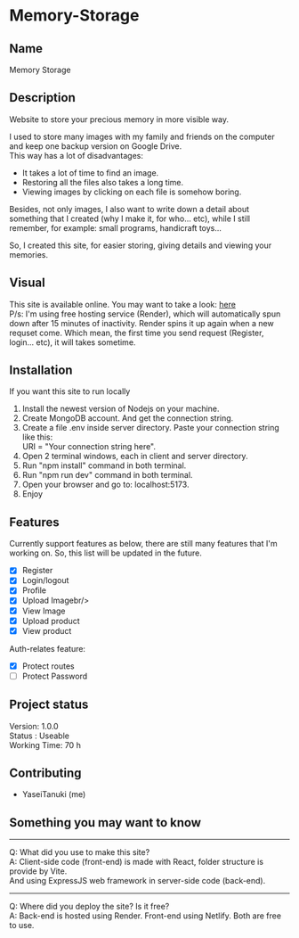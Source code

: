 # Memory-Storage

## Name
Memory Storage<br/>

## Description
Website to store your precious memory in more visible way.<br/>

I used to store many images with my family and friends on the computer and keep one backup version on Google Drive.<br/>
This way has a lot of disadvantages:<br/>
+ It takes a lot of time to find an image.<br/>
+ Restoring all the files also takes a long time.<br/>
+ Viewing images by clicking on each file is somehow boring.<br/>

Besides, not only images, I also want to write down a detail about something that I created (why I make it, for who... etc), while I still remember, for example: small programs, handicraft toys...<br/>

So, I created this site, for easier storing, giving details and viewing your memories.<br/>

## Visual
This site is available online. You may want to take a look: [here](https://memory-storage.netlify.app) <br/>
P/s: I'm using free hosting service (Render), which will automatically spun down after 15 minutes of inactivity. Render spins it up again when a new requset come. Which mean, the first time you send request (Register, login... etc), it will takes sometime.<br/>

## Installation
If you want this site to run locally<br/>
1. Install the newest version of Nodejs on your machine.<br/>
2. Create MongoDB account. And get the connection string.<br/>
3. Create a file .env inside server directory. Paste your connection string like this:<br/>
    URI = "Your connection string here".<br/>
4. Open 2 terminal windows, each in client and server directory.<br/>
5. Run "npm install" command in both terminal.<br/>
6. Run "npm run dev" command in both terminal.<br/>
7. Open your browser and go to: localhost:5173.<br/>
8. Enjoy

## Features
Currently support features as below, there are still many features that I'm working on. So, this list will be updated in the future.<br/>
- [x] Register<br/>
- [x] Login/logout<br/>
- [x] Profile<br/>
- [x] Upload Imagebr/>
- [x] View Image<br/>
- [x] Upload product<br/>
- [x] View product<br/>

Auth-relates feature:
- [x] Protect routes<br/>
- [ ] Protect Password<br/>

## Project status

Version: 1.0.0<br/>
Status : Useable<br/>
Working Time: 70 h<br/>

## Contributing
+ YaseiTanuki (me)<br/>



## Something you may want to know
----------
Q: What did you use to make this site?<br/>
A: Client-side code (front-end) is made with React, folder structure is provide by Vite.<br/>
   And using ExpressJS web framework in server-side code (back-end).<br/>

----------
Q: Where did you deploy the site? Is it free?<br/>
A: Back-end is hosted using Render. Front-end using Netlify. Both are free to use.<br/>
